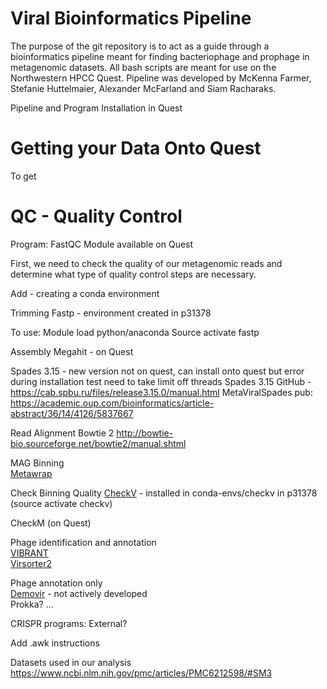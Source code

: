 # Viral Bioinformatics Pipeline

The purpose of the git repository is to act as a guide through a bioinformatics pipeline meant for finding bacteriophage and prophage in metagenomic datasets. All bash scripts are meant for use on the Northwestern HPCC Quest. Pipeline was developed by McKenna Farmer, Stefanie Huttelmaier, Alexander McFarland and Siam Racharaks.

Pipeline and Program Installation in Quest

# Getting your Data Onto Quest

To get



# QC - Quality Control 
Program: FastQC
Module available on Quest

First, we need to check the quality of our metagenomic reads and determine what type of quality control steps are necessary. 


Add - creating a conda environment 

Trimming 
Fastp - environment created in p31378 

To use:
Module load python/anaconda
Source activate fastp

Assembly
Megahit - on Quest

Spades 3.15 - new version not on quest, can install onto quest but error during installation test need to take limit off threads
Spades 3.15 GitHub - https://cab.spbu.ru/files/release3.15.0/manual.html
MetaViralSpades pub: https://academic.oup.com/bioinformatics/article-abstract/36/14/4126/5837667

Read Alignment
Bowtie 2 http://bowtie-bio.sourceforge.net/bowtie2/manual.shtml

MAG Binning  
[Metawrap](https://github.com/bxlab/metaWRAP)

Check Binning Quality
[CheckV](https://bitbucket.org/berkeleylab/checkv/src/master/) - installed in conda-envs/checkv in p31378 (source activate checkv)  

CheckM (on Quest)  

Phage identification and annotation  
[VIBRANT](https://github.com/AnantharamanLab/VIBRANT)  
[Virsorter2](https://github.com/jiarong/VirSorter2)    

Phage annotation only   
[Demovir](https://github.com/feargalr/Demovir) - not actively developed  
Prokka?
…

CRISPR programs:
External?


Add .awk instructions

Datasets used in our analysis
https://www.ncbi.nlm.nih.gov/pmc/articles/PMC6212598/#SM3
